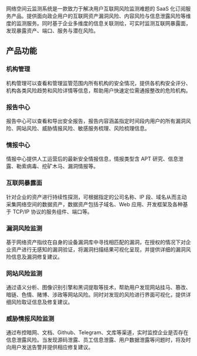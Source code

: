 网络空间云监测系统是一款致力于解决用户互联网风险监测难题的 SaaS 化订阅服务产品。提供面向政企用户的互联网资产漏洞风险、内容风险与信息泄露风险等维度的监测服务。同时基于企业多维度的信息关联测绘，可实时监测互联网暴露面，发现暴露资产、端口、服务与潜在风险。

## 产品功能
### 机构管理
机构管理可以查看和管理监管范围内所有机构的安全情况，提供各机构安全评分、机构各类风险趋势和风险详情等信息，帮助用户快速定位需通报整改的危险机构。

### 报告中心
报告中心可以查看和导出安全报告，报告内容涵盖指定时间段内用户的所有漏洞风险、网站风险、威胁情报风险、敏感服务梳理、风险梳理信息。

### 情报中心
情报中心提供人工运营后的最新安全情报信息，情报类型含 APT 研究、信息泄露、勒索病毒、挖矿木马、漏洞情报等。

### 互联网暴露面
针对企业的资产进行持续性探测，可根据指定的公司名称、IP 段、域名从而主动采集网络空间的数据资产，数据资产包括子域名、Web 应用、开发框架及各种基于 TCP/IP 协议的服务组件、端口等。

### 漏洞风险监测
基于网络资产指纹在自身的设备漏洞库中寻找相匹配的漏洞，在授权的情况下对企业资产进行无感知的漏洞验证，将漏洞扫描结果可视化呈现，并提供详细的漏洞风险信息及漏洞修复建议。

### 网站风险监测
通过语义分析、图像识别引擎和黑词提取等技术，帮助用户发现网站挂马、篡改、暗链、色情、赌博、涉政等网站风险。同时对发现的风险进行界面可视化，提供详细风险取证信息及修复建议。

### 威胁情报风险监测
通过布控暗网、文档、Github、Telegram、文库等渠道，实时监控企业是否存在信息泄露风险。当发现源码泄露、员工信息泄露、用户数据泄露等问题时，将及时向用户发送告警并提供相应修复建议。
